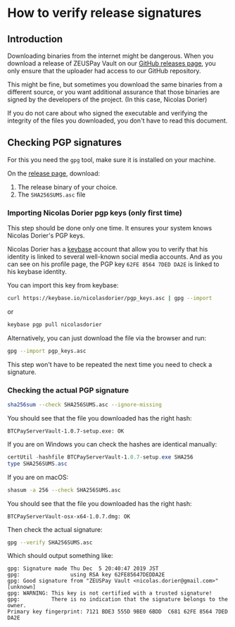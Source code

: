 # How to verify release signatures

## Introduction

Downloading binaries from the internet might be dangerous. When you download a release of ZEUSPay Vault on our [GitHub releases page](https://github.com/CSEEEE/BTCPayServer.Vault/releases), you only ensure that the uploader had access to our GitHub repository.

This might be fine, but sometimes you download the same binaries from a different source, or you want additional assurance that those binaries are signed by the developers of the project. (In this case, Nicolas Dorier)

If you do not care about who signed the executable and verifying the integrity of the files you downloaded, you don't have to read this document.

## Checking PGP signatures<a name="pgp"></a>

For this you need the `gpg` tool, make sure it is installed on your machine.

On the [release page](https://github.com/CSEEEE/BTCPayServer.Vault/releases/latest), download:

1. The release binary of your choice.
2. The `SHA256SUMS.asc` file

### Importing Nicolas Dorier pgp keys (only first time)

This step should be done only one time. It ensures your system knows Nicolas Dorier's PGP keys.

Nicolas Dorier has a [keybase](https://keybase.io/NicolasDorier) account that allow you to verify that his identity is linked to several well-known social media accounts.
And as you can see on his profile page, the PGP key `62FE 8564 7DED DA2E` is linked to his keybase identity.

You can import this key from keybase:

```bash
curl https://keybase.io/nicolasdorier/pgp_keys.asc | gpg --import
```

or

```bash
keybase pgp pull nicolasdorier
```

Alternatively, you can just download the file via the browser and run:

```bash
gpg --import pgp_keys.asc
```

This step won't have to be repeated the next time you need to check a signature.

### Checking the actual PGP signature

```bash
sha256sum --check SHA256SUMS.asc --ignore-missing
```

You should see that the file you downloaded has the right hash:

```text
BTCPayServerVault-1.0.7-setup.exe: OK
```

If you are on Windows you can check the hashes are identical manually:

```powershell
certUtil -hashfile BTCPayServerVault-1.0.7-setup.exe SHA256
type SHA256SUMS.asc
```

If you are on macOS:

```bash
shasum -a 256 --check SHA256SUMS.asc
```

You should see that the file you downloaded has the right hash:

```text
BTCPayServerVault-osx-x64-1.0.7.dmg: OK
```

Then check the actual signature:

```bash
gpg --verify SHA256SUMS.asc
```

Which should output something like:

```text
gpg: Signature made Thu Dec  5 20:40:47 2019 JST
gpg:                using RSA key 62FE85647DEDDA2E
gpg: Good signature from "ZEUSPay Vault <nicolas.dorier@gmail.com>" [unknown]
gpg: WARNING: This key is not certified with a trusted signature!
gpg:          There is no indication that the signature belongs to the owner.
Primary key fingerprint: 7121 BDE3 555D 9BE0 6BDD  C681 62FE 8564 7DED DA2E
```
